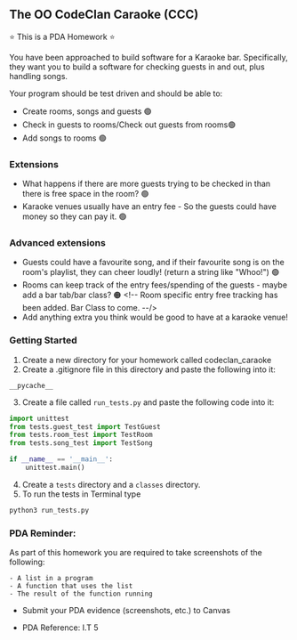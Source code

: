 ## The OO CodeClan Caraoke (CCC)

:star: This is a PDA Homework :star:

You have been approached to build software for a Karaoke bar. Specifically, they want you to build a software for checking guests in and out, plus handling songs.

Your program should be test driven and should be able to:

- Create rooms, songs and guests 🟢
- Check in guests to rooms/Check out guests from rooms🟢
- Add songs to rooms 🟢

### Extensions

- What happens if there are more guests trying to be checked in than there is free space in the room? 🟢
- Karaoke venues usually have an entry fee - So the guests could have money so they can pay it. 🟢


### Advanced extensions

- Guests could have a favourite song, and if their favourite song is on the room's playlist, they can cheer loudly! (return a string like "Whoo!") 🟢
- Rooms can keep track of the entry fees/spending of the guests - maybe add a bar tab/bar class? 🟠  <!-- Room specific entry free tracking has been added. Bar Class to come. --/>
- Add anything extra you think would be good to have at a karaoke venue! 

### Getting Started

1. Create a new directory for your homework called codeclan_caraoke
2. Create a .gitignore file in this directory and paste the following into it:

```
__pycache__
```

3. Create a file called ``` run_tests.py ``` and paste the following code into it:

```python
import unittest
from tests.guest_test import TestGuest
from tests.room_test import TestRoom
from tests.song_test import TestSong

if __name__ == '__main__':
    unittest.main()
```

4. Create a ``` tests ``` directory and a ``` classes ``` directory.
5. To run the tests in Terminal type

```bash 
python3 run_tests.py
```


### PDA Reminder:

As part of this homework you are required to take screenshots of the following:

```
- A list in a program
- A function that uses the list
- The result of the function running
```

- Submit your PDA evidence (screenshots, etc.) to Canvas

- PDA Reference: I.T 5

